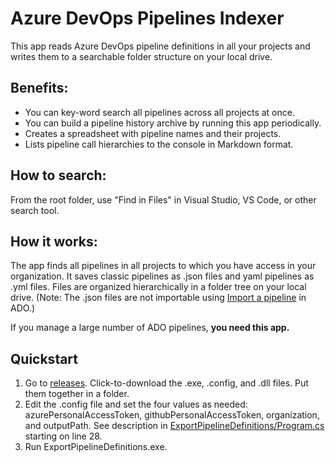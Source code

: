 # Azure DevOps Pipelines Indexer
This app reads Azure DevOps pipeline definitions in all your projects and writes them to a searchable folder structure on your local drive.

## Benefits:
- You can key-word search all pipelines across all projects at once. 
- You can build a pipeline history archive by running this app periodically. 
- Creates a spreadsheet with pipeline names and their projects. 
- Lists pipeline call hierarchies to the console in Markdown format. 

## How to search:

From the root folder, use "Find in Files" in Visual Studio, VS Code, or other search tool.

## How it works:

The app finds all pipelines in all projects to which you have access in your organization. 
It saves classic pipelines as .json files and yaml pipelines as .yml files. Files are organized hierarchically in a folder tree on your local drive. 
(Note: The .json files are not importable using [Import a pipeline](https://docs.microsoft.com/en-us/azure/devops/pipelines/get-started/clone-import-pipeline?view=azure-devops&tabs=classic#export-and-import-a-pipeline) in ADO.)

If you manage a large number of ADO pipelines, **you need this app.**

## Quickstart
1. Go to [releases](../../releases). Click-to-download the .exe, .config, and .dll files. Put them together in a folder. 
1. Edit the .config file and set the four values as needed: azurePersonalAccessToken, githubPersonalAccessToken, organization, and outputPath.
   See description in [ExportPipelineDefinitions/Program.cs](https://github.com/BruceHaley/ExportPipelineDefinitions/blob/master/ExportPipelineDefinitions/Program.cs#L28) starting on line 28.
1. Run ExportPipelineDefinitions.exe.
